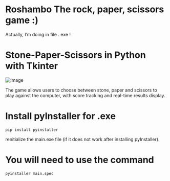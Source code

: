 # Roshambo The rock, paper, scissors game :) 
 Actually, I’m doing in file . exe ! 
 
# Stone-Paper-Scissors in Python with Tkinter
![image](https://github.com/ShHaWkK/Roshambo/assets/51519814/c1b14dbe-3f31-4330-baaf-a245edda3ba7)

The game allows users to choose between stone, paper and scissors to play against the computer, with score tracking and real-time results display.

# Install pyInstaller for .exe 
```
pip install pyinstaller
```
renitialize the main.exe file (if it does not work after installing pyInstaller). 

# You will need to use the command 
```
pyinstaller main.spec
```
